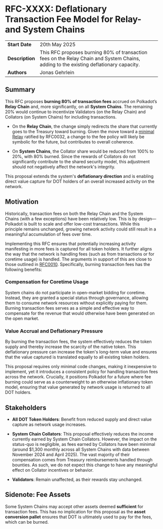 # RFC-XXXX: Deflationary Transaction Fee Model for Relay- and System Chains

|                 |                                                                                             |
| --------------- | ------------------------------------------------------------------------------------------- |
| **Start Date**  | 20th May 2025                                                            |
| **Description** | This RFC proposes burning 80% of transaction fees on the Relay Chain and System Chains, adding to the existing deflationary capacity.     |
| **Authors**     | Jonas Gehrlein                                                           |

## Summary

This RFC proposes **burning 80% of transaction fees** accrued on Polkadot’s **Relay Chain** and, more significantly, on all **System Chains**. The remaining 20% would continue to incentivize Validators (on the Relay Chain) and Collators (on System Chains) for including transactions.

* On the **Relay Chain**, the change simply redirects the share that currently goes to the Treasury toward burning. Given the move toward a [minimal Relay](https://polkadot-fellows.github.io/RFCs/approved/0032-minimal-relay.html) ratified by RFC0032, a change to the fee policy will likely be symbolic for the future, but contributes to overall coherence.

* On **System Chains**, the Collator share would be reduced from 100% to 20%, with 80% burned. Since the rewards of Collators do not significantly contribute to the shared security model, this adjustment should not negatively affect the network's integrity.

This proposal extends the system's **deflationary direction** and is enabling direct value capture for DOT holders of an overall increased activity on the network.

## Motivation

Historically, transaction fees on both the Relay Chain and the System Chains (with a few exceptions) have been relatively low. This is by design—Polkadot is built to scale and offer low-cost transactions. While this principle remains unchanged, growing network activity could still result in a meaningful accumulation of fees over time. 

Implementing this RFC ensures that potentially increasing activity manifesting in more fees is captured for all token holders. It further aligns the way that the network is handling fees (such as from transactions or for coretime usage) is handled. The arguments in support of this are close to those outlined in [RFC0010](https://polkadot-fellows.github.io/RFCs/approved/0010-burn-coretime-revenue.html). Specifically, burning transaction fees has the following benefits:

### Compensation for Coretime Usage

System chains do not participate in open-market bidding for coretime. Instead, they are granted a special status through governance, allowing them to consume network resources without explicitly paying for them. Burning transaction fees serves as a simple and effective way to compensate for the revenue that would otherwise have been generated on the open market.

### Value Accrual and Deflationary Pressure

By burning the transaction fees, the system effectively reduces the token supply and thereby increase the scarcity of the native token. This deflationary pressure can increase the token's long-term value and ensures that the value captured is translated equally to all existing token holders.


This proposal requires only minimal code changes, making it inexpensive to implement, yet it introduces a consistent policy for handling transaction fees across the network. Crucially, it positions Polkadot for a future where fee burning could serve as a counterweight to an otherwise inflationary token model, ensuring that value generated by network usage is returned to all DOT holders.

## Stakeholders

* **All DOT Token Holders**: Benefit from reduced supply and direct value capture as network usage increases.

* **System Chain Collators**: This proposal effectively reduces the income currently earned by System Chain Collators. However, the impact on the status-quo is negligible, as fees earned by Collators have been minimal (around $1,300 monthly across all System Chains with data between November 2024 and April 2025). The vast majority of their compensation comes from Treasury reimbursements handled through bounties. As such, we do not expect this change to have any meaningful effect on Collator incentives or behavior.

* **Validators**: Remain unaffected, as their rewards stay unchanged.


## Sidenote: Fee Assets

Some System Chains may accept other assets deemed **sufficient** for transaction fees. This has no implication for this proposal as the **asset conversion pallet** ensures that DOT is ultimately used to pay for the fees, which can be burned.